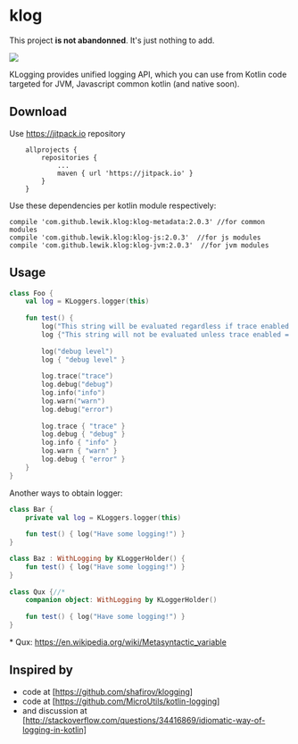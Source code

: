 # klog

This project **is not abandonned**. It's just nothing to add.

[![](https://jitpack.io/v/lewik/klog.svg)](https://jitpack.io/#lewik/klog)

KLogging provides unified logging API, which you can use from Kotlin code targeted for JVM, Javascript common kotlin (and native soon).
                                      
                                      
## Download
Use https://jitpack.io repository
```
	allprojects {
		repositories {
			...
			maven { url 'https://jitpack.io' }
		}
	}
```
Use these dependencies per kotlin module respectively:
```
compile 'com.github.lewik.klog:klog-metadata:2.0.3' //for common modules
compile 'com.github.lewik.klog:klog-js:2.0.3'  //for js modules
compile 'com.github.lewik.klog:klog-jvm:2.0.3'  //for jvm modules
```

## Usage                                              
```kotlin
class Foo {
    val log = KLoggers.logger(this)
    
    fun test() {
        log("This string will be evaluated regardless if trace enabled = ${log.isTraceEnabled}")
        log {"This string will not be evaluated unless trace enabled = ${log.isTraceEnabled}"}
    
        log("debug level")
        log { "debug level" }
        
        log.trace("trace")
        log.debug("debug")
        log.info("info")
        log.warn("warn")
        log.debug("error")
        
        log.trace { "trace" }
        log.debug { "debug" }
        log.info { "info" }
        log.warn { "warn" }
        log.debug { "error" }
    }
}
```

Another ways to obtain logger:
```kotlin
class Bar {
    private val log = KLoggers.logger(this)
    
    fun test() { log("Have some logging!") }
}

class Baz : WithLogging by KLoggerHolder() {
    fun test() { log("Have some logging!") }
}
 
class Qux {//*
    companion object: WithLogging by KLoggerHolder() 
    
    fun test() { log("Have some logging!") }
} 

```

\* Qux: https://en.wikipedia.org/wiki/Metasyntactic_variable

## Inspired by
- code at [https://github.com/shafirov/klogging] 
- code at [https://github.com/MicroUtils/kotlin-logging] 
- and discussion at [http://stackoverflow.com/questions/34416869/idiomatic-way-of-logging-in-kotlin]
